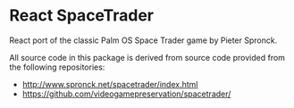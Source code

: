 # React SpaceTrader
React port of the classic Palm OS Space Trader game by Pieter Spronck.

All source code in this package is derived from source code provided from the following repositories:
* http://www.spronck.net/spacetrader/index.html
* https://github.com/videogamepreservation/spacetrader/
